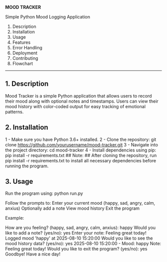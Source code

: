 **MOOD TRACKER**

Simple Python Mood Logging Application

1. Description
2. Installation
3. Usage
4. Features
5. Error Handling
6. Deployment
7. Contributing
8. Flowchart

---

## 1. Description
Mood Tracker is a simple Python application that allows users to record their mood along with optional notes and timestamps. Users can view their mood history with color-coded output for easy tracking of emotional patterns.

## 2. Installation
1 - Make sure you have Python 3.6+ installed.
2 - Clone the repository:
    git clone https://github.com/yourusername/mood-tracker.git
3 - Navigate into the project directory:
    cd mood-tracker
4 - Install dependencies using pip:
    pip install -r requirements.txt
    ## Note: ## After cloning the repository, run pip install -r requirements.txt to install all necessary dependencies before running the program.

## 3. Usage
Run the program using:
    python run.py

Follow the prompts to:
    Enter your current mood (happy, sad, angry, calm, anxius)
    Optionally add a note
    View mood history
    Exit the program

Example:

How are you feeling? (happy, sad, angry, calm, anxius): happy
Would you like to add a note? (yes/no): yes
Enter your note: Feeling great today!
Logged mood 'happy' at 2025-08-10 15:20:00
Would you like to see the mood history data? (yes/no): yes
2025-08-10 15:20:00 - Mood: happy
Note: Feeling great today!
Would you like to exit the program? (yes/no): yes
Goodbye! Have a nice day!
